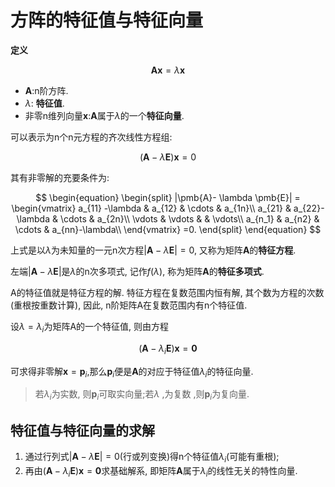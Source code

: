 # 方阵的特征值与特征向量

<b>定义</b>

$$
\pmb{Ax}=\lambda \pmb{x}
$$

- $\pmb{A}$:n阶方阵.
- $\lambda$: **特征值**.
- 非零n维列向量$\pmb{x}$:$\pmb{A}$属于$\lambda$的一个**特征向量**.

可以表示为n个n元方程的齐次线性方程组:

$$
(\pmb{A}- \lambda \pmb{E})\pmb{x}= 0
$$

其有非零解的充要条件为:

$$
\begin{equation}
	\begin{split}
		|\pmb{A}- \lambda \pmb{E}| =
		\begin{vmatrix}
			a_{11} -\lambda & a_{12} & \cdots & a_{1n}\\
			a_{21}  & a_{22}-\lambda & \cdots & a_{2n}\\
			\vdots & \vdots & & \vdots\\
			a_{n_1}  & a_{n2} & \cdots & a_{nn}-\lambda\\
		\end{vmatrix}
		=0.
	\end{split}
\end{equation}
$$

上式是以$\lambda$为未知量的一元n次方程$|\pmb{A}- \lambda \pmb{E}|=0$, 又称为矩阵$\pmb{A}$的**特征方程**.

左端$|\pmb{A}- \lambda \pmb{E}|$是$\lambda$的n次多项式, 记作$f(\lambda)$, 称为矩阵$\pmb{A}$的**特征多项式**.

A的特征值就是特征方程的解. 特征方程在复数范围内恒有解, 其个数为方程的次数(重根按重数计算), 因此, n阶矩阵A在复数范围内有n个特征值.

设$\lambda=\lambda_{i}$为矩阵A的一个特征值, 则由方程

$$
( \pmb{A}- \lambda_i \pmb{E} )\pmb{x}= \pmb{0}
$$

可求得非零解$\pmb{x}=\pmb{p}_i$,那么$\pmb{p}_i$便是$\pmb{A}$的对应于特征值$\lambda_i$的特征向量.

> 若$\lambda_i$为实数, 则$\pmb{p}_i$可取实向量;若$\lambda$ ,为复数 ,则$\pmb{p}_i$为复向量.

## 特征值与特征向量的求解

1. 通过行列式$|\pmb{A}-\lambda \pmb{E}| =0$(行或列变换)得n个特征值$\lambda_i$(可能有重根);
2. 再由$(\pmb{A}-\lambda_i \pmb{E})\pmb{x}=\pmb{0}$求基础解系, 即矩阵$\pmb{A}$属于$\lambda_i$的线性无关的特性向量.
